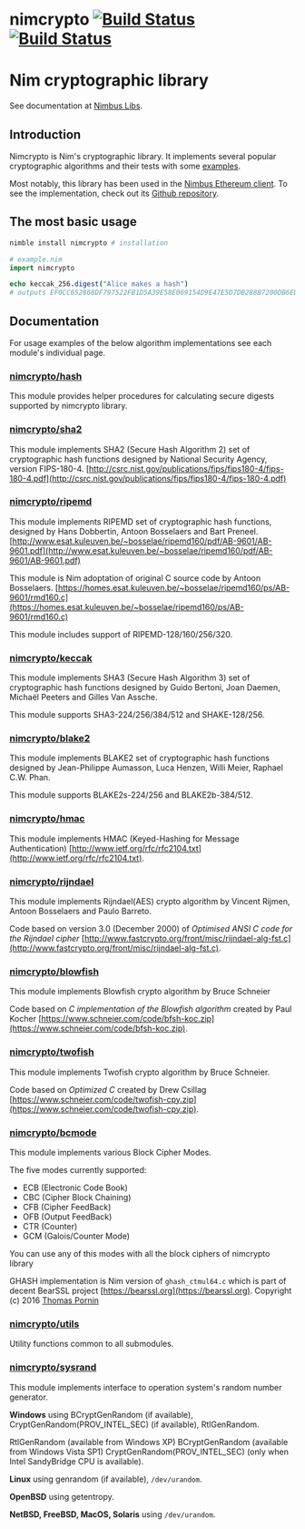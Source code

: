 # nimcrypto [![Build Status](https://travis-ci.org/cheatfate/nimcrypto.svg?branch=master)](https://travis-ci.org/cheatfate/nimcrypto) [![Build Status](https://ci.appveyor.com/api/projects/status/github/cheatfate/nimcrypto?branch=master&svg=true)](https://ci.appveyor.com/project/cheatfate/nimcrypto)

# Nim cryptographic library

See documentation at [Nimbus Libs](https://nimbus-libs.status.im).

## Introduction

Nimcrypto is Nim's cryptographic library. It implements several popular cryptographic algorithms and their tests with some [examples](https://github.com/cheatfate/nimcrypto/tree/master/examples).
  
Most notably, this library has been used in the [Nimbus Ethereum client](https://our.status.im/nimbus-for-newbies/). To see the implementation, check out its [Github repository](https://github.com/status-im/nimbus).

## The most basic usage

```bash
nimble install nimcrypto # installation
```

```nim
# example.nim
import nimcrypto

echo keccak_256.digest("Alice makes a hash") 
# outputs EF0CC652868DF797522FB1D5A39E58E069154D9E47E5D7DB288B7200DB6EDFEE
```

## Documentation

For usage examples of the below algorithm implementations see each module's individual page.

### [nimcrypto/hash](docs/hash.md)

This module provides helper procedures for calculating secure digests supported by nimcrypto library.

### [nimcrypto/sha2](docs/sha2.md)

This module implements SHA2 (Secure Hash Algorithm 2) set of cryptographic hash functions designed by National Security Agency, version FIPS-180-4. [http://csrc.nist.gov/publications/fips/fips180-4/fips-180-4.pdf](http://csrc.nist.gov/publications/fips/fips180-4/fips-180-4.pdf)

### [nimcrypto/ripemd](docs/ripemd.md)

This module implements RIPEMD set of cryptographic hash functions, designed by Hans Dobbertin, Antoon Bosselaers and Bart Preneel. [http://www.esat.kuleuven.be/~bosselae/ripemd160/pdf/AB-9601/AB-9601.pdf](http://www.esat.kuleuven.be/~bosselae/ripemd160/pdf/AB-9601/AB-9601.pdf)

This module is Nim adoptation of original C source code by Antoon Bosselaers. [https://homes.esat.kuleuven.be/~bosselae/ripemd160/ps/AB-9601/rmd160.c](https://homes.esat.kuleuven.be/~bosselae/ripemd160/ps/AB-9601/rmd160.c)

This module includes support of RIPEMD-128/160/256/320.

### [nimcrypto/keccak](docs/keccak.md)

This module implements SHA3 (Secure Hash Algorithm 3) set of cryptographic hash functions designed by Guido Bertoni, Joan Daemen, Michaël Peeters and Gilles Van Assche.

This module supports SHA3-224/256/384/512 and SHAKE-128/256.

### [nimcrypto/blake2](docs/blake2.md)

This module implements BLAKE2 set of cryptographic hash functions designed by Jean-Philippe Aumasson, Luca Henzen, Willi Meier, Raphael C.W. Phan.

This module supports BLAKE2s-224/256 and BLAKE2b-384/512.

### [nimcrypto/hmac](docs/hmac.md)

This module implements HMAC (Keyed-Hashing for Message Authentication) [http://www.ietf.org/rfc/rfc2104.txt](http://www.ietf.org/rfc/rfc2104.txt).

### [nimcrypto/rijndael](docs/rijndael.md)

This module implements Rijndael(AES) crypto algorithm by Vincent Rijmen, Antoon Bosselaers and Paulo Barreto.

Code based on version 3.0 (December 2000) of _Optimised ANSI C code for the Rijndael cipher_ [http://www.fastcrypto.org/front/misc/rijndael-alg-fst.c](http://www.fastcrypto.org/front/misc/rijndael-alg-fst.c).

### [nimcrypto/blowfish](docs/blowfish.md)

This module implements Blowfish crypto algorithm by Bruce Schneier

Code based on _C implementation of the Blowfish algorithm_ created by Paul Kocher [https://www.schneier.com/code/bfsh-koc.zip](https://www.schneier.com/code/bfsh-koc.zip).

### [nimcrypto/twofish](docs/twofish.md)

This module implements Twofish crypto algorithm by Bruce Schneier.

Code based on _Optimized C_ created by Drew Csillag [https://www.schneier.com/code/twofish-cpy.zip](https://www.schneier.com/code/twofish-cpy.zip).

### [nimcrypto/bcmode](docs/bcmode.md)

This module implements various Block Cipher Modes.

The five modes currently supported:

*   ECB (Electronic Code Book)
*   CBC (Cipher Block Chaining)
*   CFB (Cipher FeedBack)
*   OFB (Output FeedBack)
*   CTR (Counter)
*   GCM (Galois/Counter Mode)

You can use any of this modes with all the block ciphers of nimcrypto library

GHASH implementation is Nim version of `ghash_ctmul64.c` which is part of decent BearSSL project [https://bearssl.org](https://bearssl.org). Copyright (c) 2016 [Thomas Pornin](mailto:pornin@bolet.org)

### [nimcrypto/utils](docs/utils.md)

Utility functions common to all submodules.

### [nimcrypto/sysrand](docs/sysrand.md)

This module implements interface to operation system's random number generator.

**Windows** using BCryptGenRandom (if available), CryptGenRandom(PROV\_INTEL\_SEC) (if available), RtlGenRandom.

RtlGenRandom (available from Windows XP) BCryptGenRandom (available from Windows Vista SP1) CryptGenRandom(PROV\_INTEL\_SEC) (only when Intel SandyBridge CPU is available).

**Linux** using genrandom (if available), `/dev/urandom`.

**OpenBSD** using getentropy.

**NetBSD, FreeBSD, MacOS, Solaris** using `/dev/urandom`.
